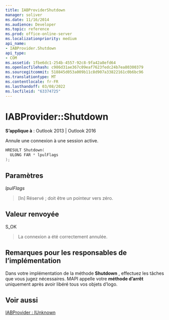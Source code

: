 ```yaml
---
title: IABProviderShutdown
manager: soliver
ms.date: 11/16/2014
ms.audience: Developer
ms.topic: reference
ms.prod: office-online-server
ms.localizationpriority: medium
api_name:
- IABProvider.Shutdown
api_type:
- COM
ms.assetid: 1fbe6dc1-254b-4557-92c8-9fa42a8efd64
ms.openlocfilehash: c986d31ae367c09eaf7623fedc24b7ea80300379
ms.sourcegitcommit: 518845d053a009b11c8d907a33822161c0b6bc96
ms.translationtype: MT
ms.contentlocale: fr-FR
ms.lasthandoff: 03/08/2022
ms.locfileid: "63374725"
---
```

# <a name="iabprovidershutdown"></a>IABProvider::Shutdown

  
  
**S’applique à** : Outlook 2013 | Outlook 2016 
  
Annule une connexion à une session active.
  
```cpp
HRESULT Shutdown(
  ULONG FAR * lpulFlags
);
```

## <a name="parameters"></a>Paramètres

 _lpulFlags_
  
> [In] Réservé ; doit être un pointeur vers zéro.
    
## <a name="return-value"></a>Valeur renvoyée

S_OK 
  
> La connexion a été correctement annulée.
    
## <a name="notes-to-implementers"></a>Remarques pour les responsables de l’implémentation

Dans votre implémentation de la méthode **Shutdown** , effectuez les tâches que vous jugez nécessaires. MAPI appelle votre **méthode d’arrêt** uniquement après avoir libéré tous vos objets d’logo. 
  
## <a name="see-also"></a>Voir aussi



[IABProvider : IUnknown](iabprovideriunknown.md)


